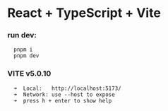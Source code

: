 # React + TypeScript + Vite


### run dev:
```
  pnpm i
  pnpm dev
```

### VITE v5.0.10
```
  ➜  Local:   http://localhost:5173/
  ➜  Network: use --host to expose
  ➜  press h + enter to show help
```
